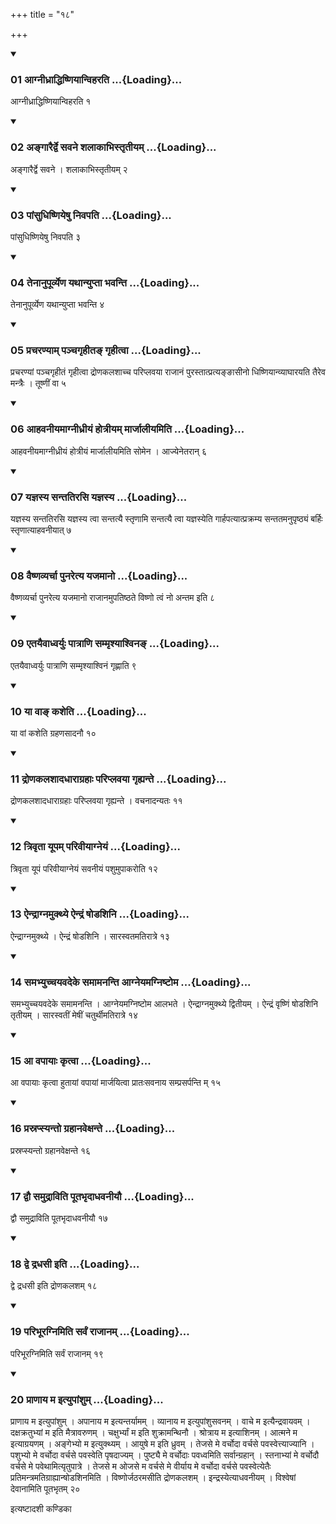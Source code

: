 +++
title = "१८"

+++

<div class="js_include" includetitle="true" newlevelforh1="3" unfilled="" url="/vedAH_yajuH/taittirIyam/sUtram/ApastambaH/shrautam/vishvAsa-prastutiH/12/18/01_AgnIdhrAddhiShNiyAnviharati.md">
<details open><summary><h3>01 आग्नीध्राद्धिष्णियान्विहरति ...{Loading}...</h3></summary>

आग्नीध्राद्धिष्णियान्विहरति १
</details>
</div>

<div class="js_include collapsed" newlevelforh1="4" title="सर्वाष् टीकाः" url="/vedAH_yajuH/taittirIyam/sUtram/ApastambaH/shrautam/sarvASh_TIkAH/12/18/01_AgnIdhrAddhiShNiyAnviharati.md"> </div>



<div class="js_include collapsed" newlevelforh1="4" title="मूलम्" url="/vedAH_yajuH/taittirIyam/sUtram/ApastambaH/shrautam/mUlam/12/18/01_AgnIdhrAddhiShNiyAnviharati.md"> </div>


<div class="js_include" includetitle="true" newlevelforh1="3" unfilled="" url="/vedAH_yajuH/taittirIyam/sUtram/ApastambaH/shrautam/vishvAsa-prastutiH/12/18/02_angArairdve_savane_shalAkAbhistRtIyam.md">
<details open><summary><h3>02 अङ्गारैर्द्वे सवने शलाकाभिस्तृतीयम् ...{Loading}...</h3></summary>

अङ्गारैर्द्वे सवने । शलाकाभिस्तृतीयम् २
</details>
</div>

<div class="js_include collapsed" newlevelforh1="4" title="सर्वाष् टीकाः" url="/vedAH_yajuH/taittirIyam/sUtram/ApastambaH/shrautam/sarvASh_TIkAH/12/18/02_angArairdve_savane_shalAkAbhistRtIyam.md"> </div>



<div class="js_include collapsed" newlevelforh1="4" title="मूलम्" url="/vedAH_yajuH/taittirIyam/sUtram/ApastambaH/shrautam/mUlam/12/18/02_angArairdve_savane_shalAkAbhistRtIyam.md"> </div>


<div class="js_include" includetitle="true" newlevelforh1="3" unfilled="" url="/vedAH_yajuH/taittirIyam/sUtram/ApastambaH/shrautam/vishvAsa-prastutiH/12/18/03_pAMsudhiShNiyeShu_nivapati.md">
<details open><summary><h3>03 पांसुधिष्णियेषु निवपति ...{Loading}...</h3></summary>

पांसुधिष्णियेषु निवपति ३
</details>
</div>

<div class="js_include collapsed" newlevelforh1="4" title="सर्वाष् टीकाः" url="/vedAH_yajuH/taittirIyam/sUtram/ApastambaH/shrautam/sarvASh_TIkAH/12/18/03_pAMsudhiShNiyeShu_nivapati.md"> </div>



<div class="js_include collapsed" newlevelforh1="4" title="मूलम्" url="/vedAH_yajuH/taittirIyam/sUtram/ApastambaH/shrautam/mUlam/12/18/03_pAMsudhiShNiyeShu_nivapati.md"> </div>


<div class="js_include" includetitle="true" newlevelforh1="3" unfilled="" url="/vedAH_yajuH/taittirIyam/sUtram/ApastambaH/shrautam/vishvAsa-prastutiH/12/18/04_tenAnupUrvyeNa_yathAnyuptA_bhavanti.md">
<details open><summary><h3>04 तेनानुपूर्व्येण यथान्युप्ता भवन्ति ...{Loading}...</h3></summary>

तेनानुपूर्व्येण यथान्युप्ता भवन्ति ४
</details>
</div>

<div class="js_include collapsed" newlevelforh1="4" title="सर्वाष् टीकाः" url="/vedAH_yajuH/taittirIyam/sUtram/ApastambaH/shrautam/sarvASh_TIkAH/12/18/04_tenAnupUrvyeNa_yathAnyuptA_bhavanti.md"> </div>



<div class="js_include collapsed" newlevelforh1="4" title="मूलम्" url="/vedAH_yajuH/taittirIyam/sUtram/ApastambaH/shrautam/mUlam/12/18/04_tenAnupUrvyeNa_yathAnyuptA_bhavanti.md"> </div>


<div class="js_include" includetitle="true" newlevelforh1="3" unfilled="" url="/vedAH_yajuH/taittirIyam/sUtram/ApastambaH/shrautam/vishvAsa-prastutiH/12/18/05_pracharaNyAm_panchagRhIta~N_gRhItvA.md">
<details open><summary><h3>05 प्रचरण्याम् पञ्चगृहीतङ् गृहीत्वा ...{Loading}...</h3></summary>

प्रचरण्यां पञ्चगृहीतं गृहीत्वा द्रोणकलशाच्च परिप्लवया राजानं पुरस्तात्प्रत्यङ्ङासीनो धिष्णियान्व्याघारयति तैरेव मन्त्रैः । तूष्णीं वा ५
</details>
</div>

<div class="js_include collapsed" newlevelforh1="4" title="सर्वाष् टीकाः" url="/vedAH_yajuH/taittirIyam/sUtram/ApastambaH/shrautam/sarvASh_TIkAH/12/18/05_pracharaNyAm_panchagRhIta~N_gRhItvA.md"> </div>



<div class="js_include collapsed" newlevelforh1="4" title="मूलम्" url="/vedAH_yajuH/taittirIyam/sUtram/ApastambaH/shrautam/mUlam/12/18/05_pracharaNyAm_panchagRhIta~N_gRhItvA.md"> </div>


<div class="js_include" includetitle="true" newlevelforh1="3" unfilled="" url="/vedAH_yajuH/taittirIyam/sUtram/ApastambaH/shrautam/vishvAsa-prastutiH/12/18/06_AhavanIyamAgnIdhrIyaM_hotrIyam_mArjAlIyamiti.md">
<details open><summary><h3>06 आहवनीयमाग्नीध्रीयं होत्रीयम् मार्जालीयमिति ...{Loading}...</h3></summary>

आहवनीयमाग्नीध्रीयं होत्रीयं मार्जालीयमिति सोमेन । आज्येनेतरान् ६
</details>
</div>

<div class="js_include collapsed" newlevelforh1="4" title="सर्वाष् टीकाः" url="/vedAH_yajuH/taittirIyam/sUtram/ApastambaH/shrautam/sarvASh_TIkAH/12/18/06_AhavanIyamAgnIdhrIyaM_hotrIyam_mArjAlIyamiti.md"> </div>



<div class="js_include collapsed" newlevelforh1="4" title="मूलम्" url="/vedAH_yajuH/taittirIyam/sUtram/ApastambaH/shrautam/mUlam/12/18/06_AhavanIyamAgnIdhrIyaM_hotrIyam_mArjAlIyamiti.md"> </div>


<div class="js_include" includetitle="true" newlevelforh1="3" unfilled="" url="/vedAH_yajuH/taittirIyam/sUtram/ApastambaH/shrautam/vishvAsa-prastutiH/12/18/07_yajnasya_santatirasi_yajnasya.md">
<details open><summary><h3>07 यज्ञस्य सन्ततिरसि यज्ञस्य ...{Loading}...</h3></summary>

यज्ञस्य सन्ततिरसि यज्ञस्य त्वा सन्तत्यै स्तृणामि सन्तत्यै त्वा यज्ञस्येति गार्हपत्यात्प्रक्रम्य सन्ततमनुपृष्ठ्यं बर्हिः स्तृणात्याहवनीयात् ७
</details>
</div>

<div class="js_include collapsed" newlevelforh1="4" title="सर्वाष् टीकाः" url="/vedAH_yajuH/taittirIyam/sUtram/ApastambaH/shrautam/sarvASh_TIkAH/12/18/07_yajnasya_santatirasi_yajnasya.md"> </div>



<div class="js_include collapsed" newlevelforh1="4" title="मूलम्" url="/vedAH_yajuH/taittirIyam/sUtram/ApastambaH/shrautam/mUlam/12/18/07_yajnasya_santatirasi_yajnasya.md"> </div>


<div class="js_include" includetitle="true" newlevelforh1="3" unfilled="" url="/vedAH_yajuH/taittirIyam/sUtram/ApastambaH/shrautam/vishvAsa-prastutiH/12/18/08_vaiShNavyarchA_punaretya_yajamAno.md">
<details open><summary><h3>08 वैष्णव्यर्चा पुनरेत्य यजमानो ...{Loading}...</h3></summary>

वैष्णव्यर्चा पुनरेत्य यजमानो राजानमुपतिष्ठते विष्णो त्वं नो अन्तम इति ८
</details>
</div>

<div class="js_include collapsed" newlevelforh1="4" title="सर्वाष् टीकाः" url="/vedAH_yajuH/taittirIyam/sUtram/ApastambaH/shrautam/sarvASh_TIkAH/12/18/08_vaiShNavyarchA_punaretya_yajamAno.md"> </div>



<div class="js_include collapsed" newlevelforh1="4" title="मूलम्" url="/vedAH_yajuH/taittirIyam/sUtram/ApastambaH/shrautam/mUlam/12/18/08_vaiShNavyarchA_punaretya_yajamAno.md"> </div>


<div class="js_include" includetitle="true" newlevelforh1="3" unfilled="" url="/vedAH_yajuH/taittirIyam/sUtram/ApastambaH/shrautam/vishvAsa-prastutiH/12/18/09_etayaivAdhvaryuH_pAtrANi_sammRshyAshvina~N.md">
<details open><summary><h3>09 एतयैवाध्वर्युः पात्राणि सम्मृश्याश्विनङ् ...{Loading}...</h3></summary>

एतयैवाध्वर्युः पात्राणि सम्मृश्याश्विनं गृह्णाति ९
</details>
</div>

<div class="js_include collapsed" newlevelforh1="4" title="सर्वाष् टीकाः" url="/vedAH_yajuH/taittirIyam/sUtram/ApastambaH/shrautam/sarvASh_TIkAH/12/18/09_etayaivAdhvaryuH_pAtrANi_sammRshyAshvina~N.md"> </div>



<div class="js_include collapsed" newlevelforh1="4" title="मूलम्" url="/vedAH_yajuH/taittirIyam/sUtram/ApastambaH/shrautam/mUlam/12/18/09_etayaivAdhvaryuH_pAtrANi_sammRshyAshvina~N.md"> </div>


<div class="js_include" includetitle="true" newlevelforh1="3" unfilled="" url="/vedAH_yajuH/taittirIyam/sUtram/ApastambaH/shrautam/vishvAsa-prastutiH/12/18/10_yA_vA~N_kasheti.md">
<details open><summary><h3>10 या वाङ् कशेति ...{Loading}...</h3></summary>

या वां कशेति ग्रहणसादनौ १०
</details>
</div>

<div class="js_include collapsed" newlevelforh1="4" title="सर्वाष् टीकाः" url="/vedAH_yajuH/taittirIyam/sUtram/ApastambaH/shrautam/sarvASh_TIkAH/12/18/10_yA_vA~N_kasheti.md"> </div>



<div class="js_include collapsed" newlevelforh1="4" title="मूलम्" url="/vedAH_yajuH/taittirIyam/sUtram/ApastambaH/shrautam/mUlam/12/18/10_yA_vA~N_kasheti.md"> </div>


<div class="js_include" includetitle="true" newlevelforh1="3" unfilled="" url="/vedAH_yajuH/taittirIyam/sUtram/ApastambaH/shrautam/vishvAsa-prastutiH/12/18/11_droNakalashAdadhArAgrahAH_pariplavayA_gRhyante.md">
<details open><summary><h3>11 द्रोणकलशादधाराग्रहाः परिप्लवया गृह्यन्ते ...{Loading}...</h3></summary>

द्रोणकलशादधाराग्रहाः परिप्लवया गृह्यन्ते । वचनादन्यतः ११
</details>
</div>

<div class="js_include collapsed" newlevelforh1="4" title="सर्वाष् टीकाः" url="/vedAH_yajuH/taittirIyam/sUtram/ApastambaH/shrautam/sarvASh_TIkAH/12/18/11_droNakalashAdadhArAgrahAH_pariplavayA_gRhyante.md"> </div>



<div class="js_include collapsed" newlevelforh1="4" title="मूलम्" url="/vedAH_yajuH/taittirIyam/sUtram/ApastambaH/shrautam/mUlam/12/18/11_droNakalashAdadhArAgrahAH_pariplavayA_gRhyante.md"> </div>


<div class="js_include" includetitle="true" newlevelforh1="3" unfilled="" url="/vedAH_yajuH/taittirIyam/sUtram/ApastambaH/shrautam/vishvAsa-prastutiH/12/18/12_trivRtA_yUpam_parivIyAgneyaM.md">
<details open><summary><h3>12 त्रिवृता यूपम् परिवीयाग्नेयं ...{Loading}...</h3></summary>

त्रिवृता यूपं परिवीयाग्नेयं सवनीयं पशुमुपाकरोति १२
</details>
</div>

<div class="js_include collapsed" newlevelforh1="4" title="सर्वाष् टीकाः" url="/vedAH_yajuH/taittirIyam/sUtram/ApastambaH/shrautam/sarvASh_TIkAH/12/18/12_trivRtA_yUpam_parivIyAgneyaM.md"> </div>



<div class="js_include collapsed" newlevelforh1="4" title="मूलम्" url="/vedAH_yajuH/taittirIyam/sUtram/ApastambaH/shrautam/mUlam/12/18/12_trivRtA_yUpam_parivIyAgneyaM.md"> </div>


<div class="js_include" includetitle="true" newlevelforh1="3" unfilled="" url="/vedAH_yajuH/taittirIyam/sUtram/ApastambaH/shrautam/vishvAsa-prastutiH/12/18/13_aindrAgnamukthye_aindraM_ShoDashini.md">
<details open><summary><h3>13 ऐन्द्राग्नमुक्थ्ये ऐन्द्रं षोडशिनि ...{Loading}...</h3></summary>

ऐन्द्राग्नमुक्थ्ये । ऐन्द्रं षोडशिनि । सारस्वतमतिरात्रे १३
</details>
</div>

<div class="js_include collapsed" newlevelforh1="4" title="सर्वाष् टीकाः" url="/vedAH_yajuH/taittirIyam/sUtram/ApastambaH/shrautam/sarvASh_TIkAH/12/18/13_aindrAgnamukthye_aindraM_ShoDashini.md"> </div>



<div class="js_include collapsed" newlevelforh1="4" title="मूलम्" url="/vedAH_yajuH/taittirIyam/sUtram/ApastambaH/shrautam/mUlam/12/18/13_aindrAgnamukthye_aindraM_ShoDashini.md"> </div>


<div class="js_include" includetitle="true" newlevelforh1="3" unfilled="" url="/vedAH_yajuH/taittirIyam/sUtram/ApastambaH/shrautam/vishvAsa-prastutiH/12/18/14_samabhyuchchayavadeke_samAmananti_AgneyamagniShToma.md">
<details open><summary><h3>14 समभ्युच्चयवदेके समामनन्ति आग्नेयमग्निष्टोम ...{Loading}...</h3></summary>

समभ्युच्चयवदेके समामनन्ति । आग्नेयमग्निष्टोम आलभते । ऐन्द्राग्नमुक्थ्ये द्वितीयम् । ऐन्द्रं वृष्णिं षोडशिनि तृतीयम् । सारस्वतीं मेषीं चतुर्थीमतिरात्रे १४
</details>
</div>

<div class="js_include collapsed" newlevelforh1="4" title="सर्वाष् टीकाः" url="/vedAH_yajuH/taittirIyam/sUtram/ApastambaH/shrautam/sarvASh_TIkAH/12/18/14_samabhyuchchayavadeke_samAmananti_AgneyamagniShToma.md"> </div>



<div class="js_include collapsed" newlevelforh1="4" title="मूलम्" url="/vedAH_yajuH/taittirIyam/sUtram/ApastambaH/shrautam/mUlam/12/18/14_samabhyuchchayavadeke_samAmananti_AgneyamagniShToma.md"> </div>


<div class="js_include" includetitle="true" newlevelforh1="3" unfilled="" url="/vedAH_yajuH/taittirIyam/sUtram/ApastambaH/shrautam/vishvAsa-prastutiH/12/18/15_A_vapAyAH_kRtvA.md">
<details open><summary><h3>15 आ वपायाः कृत्वा ...{Loading}...</h3></summary>

आ वपायाः कृत्वा हुतायां वपायां मार्जयित्वा प्रातःसवनाय सम्प्रसर्पन्ति म् १५
</details>
</div>

<div class="js_include collapsed" newlevelforh1="4" title="सर्वाष् टीकाः" url="/vedAH_yajuH/taittirIyam/sUtram/ApastambaH/shrautam/sarvASh_TIkAH/12/18/15_A_vapAyAH_kRtvA.md"> </div>



<div class="js_include collapsed" newlevelforh1="4" title="मूलम्" url="/vedAH_yajuH/taittirIyam/sUtram/ApastambaH/shrautam/mUlam/12/18/15_A_vapAyAH_kRtvA.md"> </div>


<div class="js_include" includetitle="true" newlevelforh1="3" unfilled="" url="/vedAH_yajuH/taittirIyam/sUtram/ApastambaH/shrautam/vishvAsa-prastutiH/12/18/16_prasrapsyanto_grahAnavexante.md">
<details open><summary><h3>16 प्रस्रप्स्यन्तो ग्रहानवेक्षन्ते ...{Loading}...</h3></summary>

प्रस्रप्स्यन्तो ग्रहानवेक्षन्ते १६
</details>
</div>

<div class="js_include collapsed" newlevelforh1="4" title="सर्वाष् टीकाः" url="/vedAH_yajuH/taittirIyam/sUtram/ApastambaH/shrautam/sarvASh_TIkAH/12/18/16_prasrapsyanto_grahAnavexante.md"> </div>



<div class="js_include collapsed" newlevelforh1="4" title="मूलम्" url="/vedAH_yajuH/taittirIyam/sUtram/ApastambaH/shrautam/mUlam/12/18/16_prasrapsyanto_grahAnavexante.md"> </div>


<div class="js_include" includetitle="true" newlevelforh1="3" unfilled="" url="/vedAH_yajuH/taittirIyam/sUtram/ApastambaH/shrautam/vishvAsa-prastutiH/12/18/17_dvau_samudrAviti_pUtabhRdAdhavanIyau.md">
<details open><summary><h3>17 द्वौ समुद्राविति पूतभृदाधवनीयौ ...{Loading}...</h3></summary>

द्वौ समुद्राविति पूतभृदाधवनीयौ १७
</details>
</div>

<div class="js_include collapsed" newlevelforh1="4" title="सर्वाष् टीकाः" url="/vedAH_yajuH/taittirIyam/sUtram/ApastambaH/shrautam/sarvASh_TIkAH/12/18/17_dvau_samudrAviti_pUtabhRdAdhavanIyau.md"> </div>



<div class="js_include collapsed" newlevelforh1="4" title="मूलम्" url="/vedAH_yajuH/taittirIyam/sUtram/ApastambaH/shrautam/mUlam/12/18/17_dvau_samudrAviti_pUtabhRdAdhavanIyau.md"> </div>


<div class="js_include" includetitle="true" newlevelforh1="3" unfilled="" url="/vedAH_yajuH/taittirIyam/sUtram/ApastambaH/shrautam/vishvAsa-prastutiH/12/18/18_dve_dradhasI_iti.md">
<details open><summary><h3>18 द्वे द्रधसी इति ...{Loading}...</h3></summary>

द्वे द्रधसी इति द्रोणकलशम् १८
</details>
</div>

<div class="js_include collapsed" newlevelforh1="4" title="सर्वाष् टीकाः" url="/vedAH_yajuH/taittirIyam/sUtram/ApastambaH/shrautam/sarvASh_TIkAH/12/18/18_dve_dradhasI_iti.md"> </div>



<div class="js_include collapsed" newlevelforh1="4" title="मूलम्" url="/vedAH_yajuH/taittirIyam/sUtram/ApastambaH/shrautam/mUlam/12/18/18_dve_dradhasI_iti.md"> </div>


<div class="js_include" includetitle="true" newlevelforh1="3" unfilled="" url="/vedAH_yajuH/taittirIyam/sUtram/ApastambaH/shrautam/vishvAsa-prastutiH/12/18/19_paribhUragnimiti_sarvaM_rAjAnam.md">
<details open><summary><h3>19 परिभूरग्निमिति सर्वं राजानम् ...{Loading}...</h3></summary>

परिभूरग्निमिति सर्वं राजानम् १९
</details>
</div>

<div class="js_include collapsed" newlevelforh1="4" title="सर्वाष् टीकाः" url="/vedAH_yajuH/taittirIyam/sUtram/ApastambaH/shrautam/sarvASh_TIkAH/12/18/19_paribhUragnimiti_sarvaM_rAjAnam.md"> </div>



<div class="js_include collapsed" newlevelforh1="4" title="मूलम्" url="/vedAH_yajuH/taittirIyam/sUtram/ApastambaH/shrautam/mUlam/12/18/19_paribhUragnimiti_sarvaM_rAjAnam.md"> </div>


<div class="js_include" includetitle="true" newlevelforh1="3" unfilled="" url="/vedAH_yajuH/taittirIyam/sUtram/ApastambaH/shrautam/vishvAsa-prastutiH/12/18/20_prANAya_ma_ityupAMshum.md">
<details open><summary><h3>20 प्राणाय म इत्युपांशुम् ...{Loading}...</h3></summary>

प्राणाय म इत्युपांशुम् । अपानाय म इत्यन्तर्यामम् । व्यानाय म इत्युपांशुसवनम् । वाचे म इत्यैन्द्रवायवम् । दक्षक्रतुभ्यां म इति मैत्रावरुणम् । चक्षुर्भ्यां म इति शुक्रामन्थिनौ । श्रोत्राय म इत्याशिनम् । आत्मने म इत्याग्रयणम् । अङ्गेभ्यो म इत्युक्थ्यम् । आयुषे म इति ध्रुवम् । तेजसे मे वर्चोदा वर्चसे पवस्वेत्त्याज्यानि । पशुभ्यो मे वर्चोदा वर्चसे पवस्वेति पृषदाज्यम् । पुष्ट्यै मे वर्चोदाः पवध्वमिति सर्वान्ग्रहान् । स्तनाभ्यां मे वर्चोदौ वर्चसे मे पवेथामित्यृतुपात्रे । तेजसे म ओजसे म वर्चसे मे वीर्याय मे वर्चोदा वर्चसे पवस्वेत्येतैः प्रतिमन्त्रमतिग्राह्यान्षोडशिनमिति । विष्णोर्जठरमसीति द्रोणकलशम् । इन्द्रस्येत्याधवनीयम् । विश्वेषां देवानामिति पूतभृतम् २०
</details>
</div>

<div class="js_include collapsed" newlevelforh1="4" title="सर्वाष् टीकाः" url="/vedAH_yajuH/taittirIyam/sUtram/ApastambaH/shrautam/sarvASh_TIkAH/12/18/20_prANAya_ma_ityupAMshum.md"> </div>



<div class="js_include collapsed" newlevelforh1="4" title="मूलम्" url="/vedAH_yajuH/taittirIyam/sUtram/ApastambaH/shrautam/mUlam/12/18/20_prANAya_ma_ityupAMshum.md"> </div>





  
इत्यष्टादशी कण्डिका 

